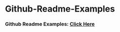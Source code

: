 # Github-Readme-Examples
### Github Readme Examples: <a href="https://docs.google.com/document/d/1rRjZYHXfp7uD0S1Mx1Ujr0QuNNWlL55x2n_MgfuNZoI/edit?usp=sharing"> Click Here</a>

